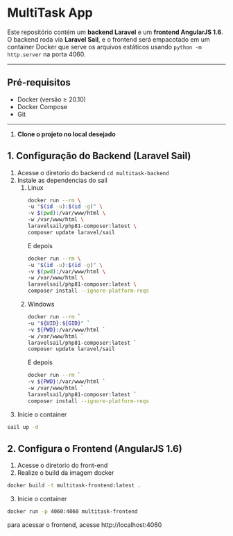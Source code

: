# MultiTask App

Este repositório contém um **backend Laravel** e um **frontend AngularJS 1.6**.  
O backend roda via **Laravel Sail**, e o frontend será empacotado em um container Docker que serve os arquivos estáticos usando `python -m http.server` na porta 4060.

---

## Pré-requisitos

- Docker (versão ≥ 20.10)
- Docker Compose
- Git

---

1. **Clone o projeto no local desejado**  

## 1. Configuração do Backend (Laravel Sail)
1. Acesse o diretorio do backend `cd multitask-backend`
1. Instale as dependencias do sail
    1. Linux
        ```bash
        docker run --rm \
        -u "$(id -u):$(id -g)" \
        -v $(pwd):/var/www/html \
        -w /var/www/html \
        laravelsail/php81-composer:latest \
        composer update laravel/sail
        ```
        E depois
        ```bash
        docker run --rm \
        -u "$(id -u):$(id -g)" \
        -v $(pwd):/var/www/html \
        -w /var/www/html \
        laravelsail/php81-composer:latest \
        composer install --ignore-platform-reqs
        ```
   2. Windows
        ```bash
        docker run --rm `
        -u "${UID}:${GID}" `
        -v ${PWD}:/var/www/html `
        -w /var/www/html `
        laravelsail/php81-composer:latest `
        composer update laravel/sail
        ```
        E depois
        ```bash
        docker run --rm `
        -v ${PWD}:/var/www/html `
        -w /var/www/html `
        laravelsail/php81-composer:latest `
        composer install --ignore-platform-reqs
        ```
3. Inicie o container
```bash
sail up -d
```


## 2. Configura o Frontend (AngularJS 1.6)
1. Acesse o diretorio do front-end
2. Realize o build da imagem docker
```bash
docker build -t multitask-frontend:latest .
```
3. Inicie o container
```bash
docker run -p 4060:4060 multitask-frontend
```
para acessar o frontend, acesse http://localhost:4060


